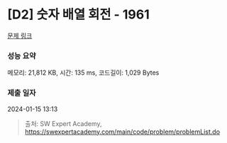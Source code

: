 # [D2] 숫자 배열 회전 - 1961 

[문제 링크](https://swexpertacademy.com/main/code/problem/problemDetail.do?contestProbId=AV5Pq-OKAVYDFAUq) 

### 성능 요약

메모리: 21,812 KB, 시간: 135 ms, 코드길이: 1,029 Bytes

### 제출 일자

2024-01-15 13:13



> 출처: SW Expert Academy, https://swexpertacademy.com/main/code/problem/problemList.do